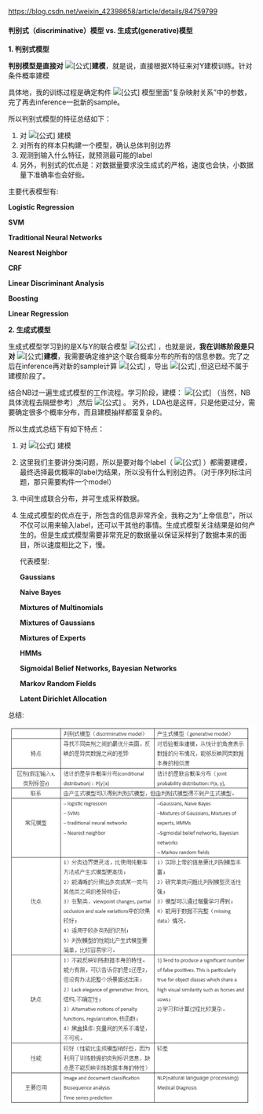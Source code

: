 https://blog.csdn.net/weixin_42398658/article/details/84759799

#### **判别式（**discriminative**）模型 vs. 生成式(**generative**)模型**

**1. 判别式模型**

**判别模型是直接对** ![[公式]](https://www.zhihu.com/equation?tex=P%28Y%7CX%29)**建模**，就是说，直接根据X特征来对Y建模训练。针对条件概率建模

具体地，我的训练过程是确定构件 ![[公式]](https://www.zhihu.com/equation?tex=P%28Y%7CX%29) 模型里面“复杂映射关系”中的参数，完了再去inference一批新的sample。

所以判别式模型的特征总结如下：

1. 对 ![[公式]](https://www.zhihu.com/equation?tex=P%28Y%7CX%29) 建模
2. 对所有的样本只构建一个模型，确认总体判别边界
3. 观测到输入什么特征，就预测最可能的label
4. 另外，判别式的优点是：对数据量要求没生成式的严格，速度也会快，小数据量下准确率也会好些。

主要代表模型有:

**Logistic Regression**

**SVM**

**Traditional Neural Networks**

**Nearest Neighbor**

**CRF**

**Linear Discriminant Analysis**

**Boosting**

**Linear Regression**

**2. 生成式模型**

生成式模型学习到的是X与Y的联合模型 ![[公式]](https://www.zhihu.com/equation?tex=P%28X%2CY%29) ，也就是说，**我在训练阶段是只对** ![[公式]](https://www.zhihu.com/equation?tex=P%28X%2CY%29)**建模**，我需要确定维护这个联合概率分布的所有的信息参数。完了之后在inference再对新的sample计算 ![[公式]](https://www.zhihu.com/equation?tex=P%28Y%7CX%29) ，导出 ![[公式]](https://www.zhihu.com/equation?tex=Y) ,但这已经不属于建模阶段了。

结合NB过一遍生成式模型的工作流程。学习阶段，建模： ![[公式]](https://www.zhihu.com/equation?tex=P%28X%2CY%29%3DP%28X%7CY%29P%28Y%29) （当然，NB具体流程去隔壁参考）,然后 ![[公式]](https://www.zhihu.com/equation?tex=P%28Y%7CX%29+%3D+%5Cfrac%7BP%28X%2CY%29%7D%7BP%28X%29%7D) 。
另外，LDA也是这样，只是他更过分，需要确定很多个概率分布，而且建模抽样都蛮复杂的。

所以生成式总结下有如下特点：

1. 对 ![[公式]](https://www.zhihu.com/equation?tex=P%28X%2CY%29) 建模

2. 这里我们主要讲分类问题，所以是要对每个label（ ![[公式]](https://www.zhihu.com/equation?tex=y_%7Bi%7D+) ）都需要建模，最终选择最优概率的label为结果，所以没有什么判别边界。（对于序列标注问题，那只需要构件一个model）

3. 中间生成联合分布，并可生成采样数据。

4. 生成式模型的优点在于，所包含的信息非常齐全，我称之为“上帝信息”，所以不仅可以用来输入label，还可以干其他的事情。生成式模型关注结果是如何产生的。但是生成式模型需要非常充足的数据量以保证采样到了数据本来的面目，所以速度相比之下，慢。

   代表模型:

   **Gaussians**

    **Naive Bayes**

   **Mixtures of Multinomials**

   **Mixtures of Gaussians**

   **Mixtures of Experts**

   **HMMs**

   **Sigmoidal Belief Networks, Bayesian Networks**

   **Markov Random Fields**

   **Latent Dirichlet Allocation**

总结:

![](./images/概率图模型比较/439510-20160901113112715-762424122.png)